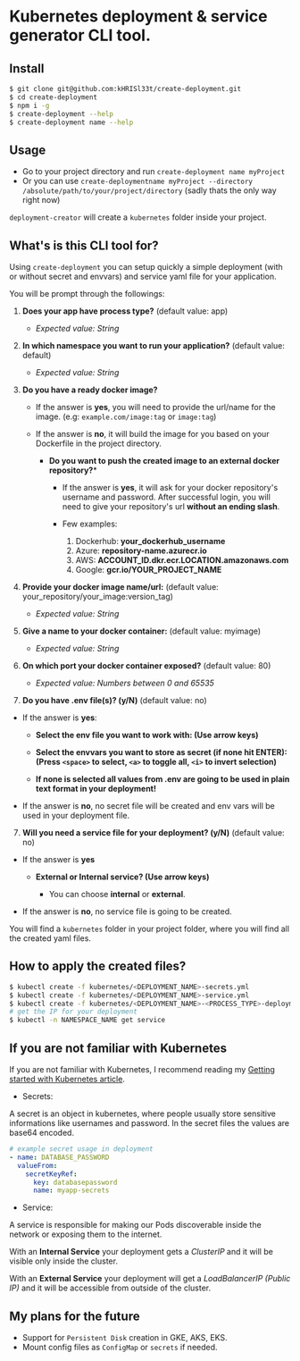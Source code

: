 # Kubernetes deployment & service generator CLI tool.

## Install

```sh
$ git clone git@github.com:kHRISl33t/create-deployment.git
$ cd create-deployment
$ npm i -g
$ create-deployment --help
$ create-deployment name --help
```

## Usage

- Go to your project directory and run `create-deployment name myProject`
- Or you can use `create-deploymentname myProject --directory /absolute/path/to/your/project/directory`
(sadly thats the only way right now)

`deployment-creator` will create a `kubernetes` folder inside your project.

## What's is this CLI tool for?

Using `create-deployment` you can setup quickly a simple deployment (with or without secret and envvars) and service yaml file for your application.

You will be prompt through the followings:

1. **Does your app have process type?** (default value: app)

    - *Expected value: String*

2. **In which namespace you want to run your application?** (default value: default)

    - *Expected value: String*

3. **Do you have a ready docker image?**

    - If the answer is **yes**, you will need to provide the url/name for the image. (e.g: `example.com/image:tag` or `image:tag`)

    - If the answer is **no**, it will build the image for you based on your Dockerfile in the project directory.  

        - **Do you want to push the created image to an external docker repository?*** 

            - If the answer is **yes**, it will ask for your docker repository's username and password. After successful login, you will need to give your repository's url **without an ending slash**. 

            - Few examples: 

                1. Dockerhub: **your_dockerhub_username**
                2. Azure: **repository-name.azurecr.io**
                3. AWS: **ACCOUNT_ID.dkr.ecr.LOCATION.amazonaws.com**
                4. Google: **gcr.io/YOUR_PROJECT_NAME**

3. **Provide your docker image name/url:** (default value: your_repository/your_image:version_tag)

    - *Expected value: String*

4. **Give a name to your docker container:** (default value: myimage)

    - *Expected value: String*

5. **On which port your docker container exposed?** (default value: 80)

    - *Expected value: Numbers between 0 and 65535*

6. **Do you have .env file(s)? (y/N)** (default value: no)

  - If the answer is **yes**:

    - **Select the env file you want to work with: (Use arrow keys)**

    - **Select the envvars you want to store as secret (if none hit ENTER): (Press `<space>` to select, `<a>` to toggle all, `<i>` to invert selection)**

    - **If none is selected all values from .env are going to be used in plain text format in your deployment!**

  - If the answer is **no**, no secret file will be created and env vars will be used in your deployment file.

7. **Will you need a service file for your deployment? (y/N)** (default value: no)

  - If the answer is **yes**

    - **External or Internal service? (Use arrow keys)**

      - You can choose **internal** or **external**.

  - If the answer is **no**, no service file is going to be created.

You will find a `kubernetes` folder in your project folder, where you will find all the created yaml files.

## How to apply the created files?

```sh
$ kubectl create -f kubernetes/<DEPLOYMENT_NAME>-secrets.yml
$ kubectl create -f kubernetes/<DEPLOYMENT_NAME>-service.yml
$ kubectl create -f kubernetes/<DEPLOYMENT_NAME>-<PROCESS_TYPE>-deployment.yml
# get the IP for your deployment
$ kubectl -n NAMESPACE_NAME get service 
```

## If you are not familiar with Kubernetes

If you are not familiar with Kubernetes, I recommend reading my [Getting started with Kubernetes article](https://blog.risingstack.com/what-is-kubernetes-how-to-get-started/).

- Secrets:

A secret is an object in kubernetes, where people usually store sensitive informations like usernames and password. In the secret files the values are base64 encoded.

```yaml
# example secret usage in deployment
- name: DATABASE_PASSWORD
  valueFrom:
    secretKeyRef:
      key: databasepassword
      name: myapp-secrets
```

- Service:

A service is responsible for making our Pods discoverable inside the network or exposing them to the internet.

With an **Internal Service** your deployment gets a *ClusterIP* and it will be visible only inside the cluster.

With an **External Service** your deployment will get a *LoadBalancerIP (Public IP)* and it will be accessible from outside of the cluster.

## My plans for the future

- Support for `Persistent Disk` creation in GKE, AKS, EKS.
- Mount config files as `ConfigMap` or `secrets` if needed.










